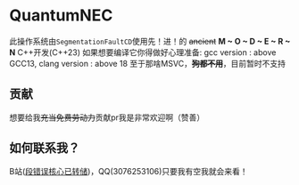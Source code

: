 # QuantumNEC
此操作系统由`SegmentationFaultCD`使用先！进！的 ~~ancient~~ **M ~ O ~ D ~ E ~ R ~ N** C++开发(C++23)
如果想要编译它你得做好心理准备: 
gcc version : above GCC13, clang version : above 18
至于那啥MSVC，~~__狗都不用__~~，目前暂时不支持

## 贡献
想要给我~~充当免费劳动力~~贡献pr我是非常欢迎啊（赞善）

## 如何联系我？
B站([段错误核心已转储](https://space.bilibili.com/1226480503))，QQ(3076253106)只要我有空我就会来看！
